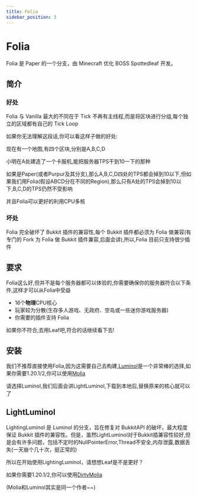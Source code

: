 ```yaml
---
title: Folia
sidebar_position: 3
---
```


# Folia

Folia 是 Paper 的一个分支，由 Minecraft 优化 BOSS Spottedleaf 开发。

## 简介

### 好处

Folia 与 Vanilla 最大的不同在于 Tick 不再有主线程,而是将区块进行分组,每个独立的区域都有自己的 Tick Loop

如果你无法理解这段话,你可以看这样子做的好处:

现在有一个地图,有四个区块,分别是A,B,C,D

小明在A处建造了一个卡服机,能把服务器TPS干到10一下的那种

如果是Paper(或者Purpur及其分支),那么A,B,C,D四处的TPS都会掉到10以下,但如果我们用Folia(假设ABCD分在不同的Region),那么只有A处的TPS会掉到10以下,B,C,D的TPS仍然不受影响

并且Folia可以更好的利用CPU多核

### 坏处

Folia 完全破坏了 Bukkit 插件的兼容性,每个 Bukkit 插件都必须为 Folia 做兼容(有专门的 Fork 为 Folia 做 Bukkit 插件兼容,后面会讲),所以,Folia 目前只支持很少插件

## 要求

Folia这么好,但并不是每个服务器都可以体验的,你需要确保你的服务器符合以下条件,这样才可以从Folia中受益

* 16个**物理**CPU核心
* 玩家较为分散(生存多人游戏、无政府、空岛或一些迷你游戏服务器)
* 你需要的插件支持 Folia

如果你不符合,去用Leaf吧,符合的话继续看下去!

## 安装

我们不推荐直接使用Folia,因为这需要自己去构建,[Luminol](https://luminolmc.com/)是一个非常棒的选择,如果你需要1.20.1/2,你可以使用[Molia](https://github.com/Era4FunMC/Molia)

请选择Luminol,我们后面会讲LightLuminol,下载到本地后,替换原来的核心就可以了

## LightLuminol

LightingLuminol 是 Luminol 的分支，旨在修复对 BukkitAPI 的破坏，最大程度保证 Bukkit 插件的兼容性。但是，虽然LightLuminol对于Bukkit插兼容性较好,但是会有许多问题，包括不定时的NullPointerError,Thread不安全,内存泄露,数据丢失(一天崩个几十次，挺正常的)

所以在开始使用LightingLuminol，请想想Leaf是不是更好？

如果你需要1.20.1/2,你可以使用[DirtyMolia](https://github.com/Era4FunMC/DirtyMolia)

(Molia和Luminol其实是同一个作者~~)



